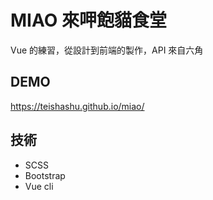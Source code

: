 # MIAO 來呷飽貓食堂
Vue 的練習，從設計到前端的製作，API 來自六角

## DEMO
https://teishashu.github.io/miao/

## 技術
- SCSS
- Bootstrap
- Vue cli
